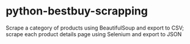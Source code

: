 # python-bestbuy-scrapping
Scrape a category of products using BeautifulSoup and export to CSV; scrape each product details page using Selenium and export to JSON
